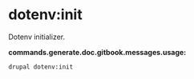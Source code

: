 # dotenv:init
Dotenv initializer.

**commands.generate.doc.gitbook.messages.usage:**
```
drupal dotenv:init
```
